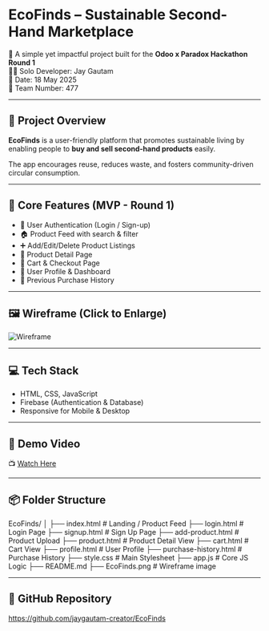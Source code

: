 # EcoFinds – Sustainable Second-Hand Marketplace

🚀 A simple yet impactful project built for the **Odoo x Paradox Hackathon Round 1**  
🧑‍💻 Solo Developer: Jay Gautam  
📅 Date: 18 May 2025  
👥 Team Number: 477

---

## 📝 Project Overview

**EcoFinds** is a user-friendly platform that promotes sustainable living by enabling people to **buy and sell second-hand products** easily.

The app encourages reuse, reduces waste, and fosters community-driven circular consumption.

---

## 📲 Core Features (MVP - Round 1)

- 🔐 User Authentication (Login / Sign-up)
- 🏠 Product Feed with search & filter
- ➕ Add/Edit/Delete Product Listings
- 📄 Product Detail Page
- 🛒 Cart & Checkout Page
- 👤 User Profile & Dashboard
- 🧾 Previous Purchase History

---

## 🖼️ Wireframe (Click to Enlarge)
![Wireframe](EcoFinds.png)

---

## 💻 Tech Stack

- HTML, CSS, JavaScript
- Firebase (Authentication & Database)
- Responsive for Mobile & Desktop

----

## 🎥 Demo Video

📺 [Watch Here](https://your-demo-video-link)

---

## 📦 Folder Structure

EcoFinds/
│
├── index.html # Landing / Product Feed
├── login.html # Login Page
├── signup.html # Sign Up Page
├── add-product.html # Product Upload
├── product.html # Product Detail View
├── cart.html # Cart View
├── profile.html # User Profile
├── purchase-history.html # Purchase History
├── style.css # Main Stylesheet
├── app.js # Core JS Logic
├── README.md
├── EcoFinds.png # Wireframe image

---

## 🔗 GitHub Repository

https://github.com/jaygautam-creator/EcoFinds
